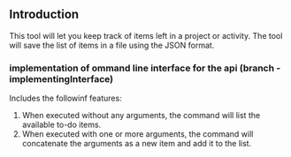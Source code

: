 ## Introduction
This tool will let you keep track of items left in a project or activity. The tool will save the list of items in a file using the JSON format.

### implementation of ommand line interface for the api (branch - implementingInterface)
Includes the followinf features:
1.  When executed without any arguments, the command will list the available to-do items.
2.  When executed with one or more arguments, the command will concatenate the arguments as a new item and add it to the list.
